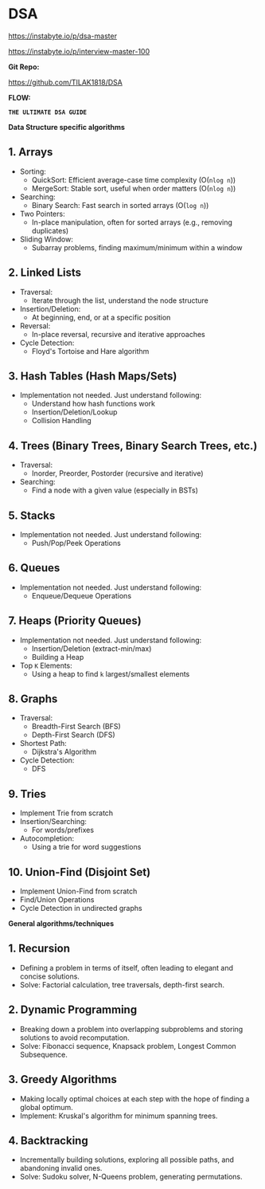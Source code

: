 # DSA

https://instabyte.io/p/dsa-master

https://instabyte.io/p/interview-master-100

**Git Repo:**

https://github.com/TILAK1818/DSA

**FLOW:**

**`THE ULTIMATE DSA GUIDE`**

**Data Structure specific algorithms**

## **1. Arrays**

- Sorting:
    - QuickSort: Efficient average-case time complexity (O(`nlog n`))
    - MergeSort: Stable sort, useful when order matters (O(`nlog n`))
- Searching:
    - Binary Search: Fast search in sorted arrays (O(`log n`))
- Two Pointers:
    - In-place manipulation, often for sorted arrays (e.g., removing duplicates)
- Sliding Window:
    - Subarray problems, finding maximum/minimum within a window

## **2. Linked Lists**

- Traversal:
    - Iterate through the list, understand the node structure
- Insertion/Deletion:
    - At beginning, end, or at a specific position
- Reversal:
    - In-place reversal, recursive and iterative approaches
- Cycle Detection:
    - Floyd's Tortoise and Hare algorithm

## **3. Hash Tables (Hash Maps/Sets)**

- Implementation not needed. Just understand following:
    - Understand how hash functions work
    - Insertion/Deletion/Lookup
    - Collision Handling

## **4. Trees (Binary Trees, Binary Search Trees, etc.)**

- Traversal:
    - Inorder, Preorder, Postorder (recursive and iterative)
- Searching:
    - Find a node with a given value (especially in BSTs)

## **5. Stacks**

- Implementation not needed. Just understand following:
    - Push/Pop/Peek Operations

## **6. Queues**

- Implementation not needed. Just understand following:
    - Enqueue/Dequeue Operations

## **7. Heaps (Priority Queues)**

- Implementation not needed. Just understand following:
    - Insertion/Deletion (extract-min/max)
    - Building a Heap
- Top `K` Elements:
    - Using a heap to find `k` largest/smallest elements

## **8. Graphs**

- Traversal:
    - Breadth-First Search (BFS)
    - Depth-First Search (DFS)
- Shortest Path:
    - Dijkstra's Algorithm
- Cycle Detection:
    - DFS

## **9. Tries**

- Implement Trie from scratch
- Insertion/Searching:
    - For words/prefixes
- Autocompletion:
    - Using a trie for word suggestions

## **10. Union-Find (Disjoint Set)**

- Implement Union-Find from scratch
- Find/Union Operations
- Cycle Detection in undirected graphs

**General algorithms/techniques**

## **1. Recursion**

- Defining a problem in terms of itself, often leading to elegant and concise solutions.
- Solve: Factorial calculation, tree traversals, depth-first search.

## **2. Dynamic Programming**

- Breaking down a problem into overlapping subproblems and storing solutions to avoid recomputation.
- Solve: Fibonacci sequence, Knapsack problem, Longest Common Subsequence.

## **3. Greedy Algorithms**

- Making locally optimal choices at each step with the hope of finding a global optimum.
- Implement: Kruskal's algorithm for minimum spanning trees.

## **4. Backtracking**

- Incrementally building solutions, exploring all possible paths, and abandoning invalid ones.
- Solve: Sudoku solver, N-Queens problem, generating permutations.